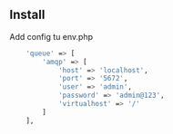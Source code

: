 ## Install

Add config tu env.php

```bash
    'queue' => [
        'amqp' => [
            'host' => 'localhost',
            'port' => '5672',
            'user' => 'admin',
            'password' => 'admin@123',
            'virtualhost' => '/'
        ]
    ],
```